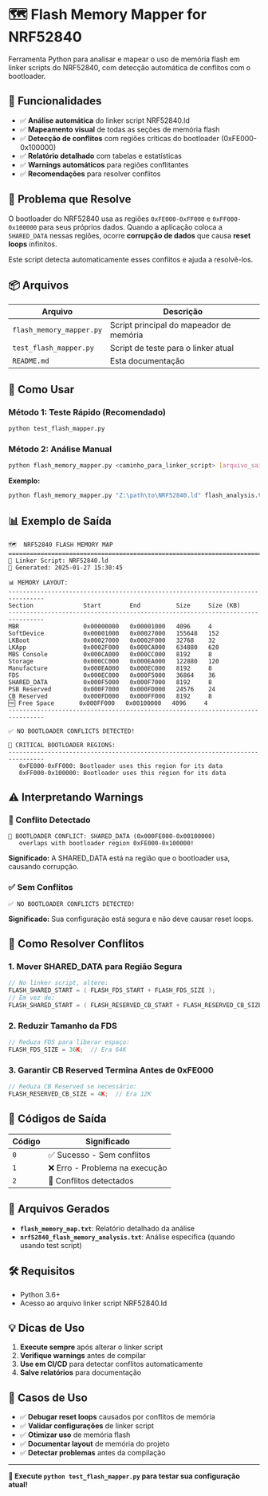 # 🗺️ Flash Memory Mapper for NRF52840

Ferramenta Python para analisar e mapear o uso de memória flash em linker scripts do NRF52840, com detecção automática de conflitos com o bootloader.

## 🎯 Funcionalidades

- ✅ **Análise automática** do linker script NRF52840.ld
- ✅ **Mapeamento visual** de todas as seções de memória flash
- ✅ **Detecção de conflitos** com regiões críticas do bootloader (0xFE000-0x100000)
- ✅ **Relatório detalhado** com tabelas e estatísticas
- ✅ **Warnings automáticos** para regiões conflitantes
- ✅ **Recomendações** para resolver conflitos

## 🚨 Problema que Resolve

O bootloader do NRF52840 usa as regiões `0xFE000-0xFF000` e `0xFF000-0x100000` para seus próprios dados. Quando a aplicação coloca a `SHARED_DATA` nessas regiões, ocorre **corrupção de dados** que causa **reset loops** infinitos.

Este script detecta automaticamente esses conflitos e ajuda a resolvê-los.

## 📦 Arquivos

| Arquivo | Descrição |
|---------|-----------|
| `flash_memory_mapper.py` | Script principal do mapeador de memória |
| `test_flash_mapper.py` | Script de teste para o linker atual |
| `README.md` | Esta documentação |

## 🚀 Como Usar

### Método 1: Teste Rápido (Recomendado)
```bash
python test_flash_mapper.py
```

### Método 2: Análise Manual
```bash
python flash_memory_mapper.py <caminho_para_linker_script> [arquivo_saida]
```

**Exemplo:**
```bash
python flash_memory_mapper.py "Z:\path\to\NRF52840.ld" flash_analysis.txt
```

## 📊 Exemplo de Saída

```
🗺️  NRF52840 FLASH MEMORY MAP
================================================================================
📁 Linker Script: NRF52840.ld
📅 Generated: 2025-01-27 15:30:45

📊 MEMORY LAYOUT:
--------------------------------------------------------------------------------
Section              Start        End          Size     Size (KB)
--------------------------------------------------------------------------------
MBR                  0x00000000   0x00001000   4096     4        
SoftDevice           0x00001000   0x00027000   155648   152      
LKBoot               0x00027000   0x0002F000   32768    32       
LKApp                0x0002F000   0x000CA000   634880   620      
MBS Console          0x000CA000   0x000CC000   8192     8        
Storage              0x000CC000   0x000EA000   122880   120      
Manufacture          0x000EA000   0x000EC000   8192     8        
FDS                  0x000EC000   0x000F5000   36864    36       
SHARED_DATA          0x000F5000   0x000F7000   8192     8        
PSB Reserved         0x000F7000   0x000FD000   24576    24       
CB Reserved          0x000FD000   0x000FF000   8192     8        
🆓 Free Space       0x000FF000   0x00100000   4096     4        
--------------------------------------------------------------------------------

✅ NO BOOTLOADER CONFLICTS DETECTED!

🎯 CRITICAL BOOTLOADER REGIONS:
--------------------------------------------------------------------------------
   0xFE000-0xFF000: Bootloader uses this region for its data
   0xFF000-0x100000: Bootloader uses this region for its data
```

## ⚠️ Interpretando Warnings

### 🚨 Conflito Detectado
```
🚨 BOOTLOADER CONFLICT: SHARED_DATA (0x000FE000-0x00100000) 
   overlaps with bootloader region 0xFE000-0x100000!
```

**Significado:** A SHARED_DATA está na região que o bootloader usa, causando corrupção.

### ✅ Sem Conflitos
```
✅ NO BOOTLOADER CONFLICTS DETECTED!
```

**Significado:** Sua configuração está segura e não deve causar reset loops.

## 🔧 Como Resolver Conflitos

### 1. **Mover SHARED_DATA para Região Segura**
```c
// No linker script, altere:
FLASH_SHARED_START = ( FLASH_FDS_START + FLASH_FDS_SIZE );
// Em vez de:
FLASH_SHARED_START = ( FLASH_RESERVED_CB_START + FLASH_RESERVED_CB_SIZE );
```

### 2. **Reduzir Tamanho da FDS**
```c
// Reduza FDS para liberar espaço:
FLASH_FDS_SIZE = 36K;  // Era 64K
```

### 3. **Garantir CB Reserved Termina Antes de 0xFE000**
```c
// Reduza CB Reserved se necessário:
FLASH_RESERVED_CB_SIZE = 4K;  // Era 12K
```

## 🎯 Códigos de Saída

| Código | Significado |
|--------|-------------|
| `0` | ✅ Sucesso - Sem conflitos |
| `1` | ❌ Erro - Problema na execução |
| `2` | 🚨 Conflitos detectados |

## 📝 Arquivos Gerados

- **`flash_memory_map.txt`**: Relatório detalhado da análise
- **`nrf52840_flash_memory_analysis.txt`**: Análise específica (quando usando test script)

## 🛠️ Requisitos

- Python 3.6+
- Acesso ao arquivo linker script NRF52840.ld

## 💡 Dicas de Uso

1. **Execute sempre** após alterar o linker script
2. **Verifique warnings** antes de compilar
3. **Use em CI/CD** para detectar conflitos automaticamente
4. **Salve relatórios** para documentação

## 🎉 Casos de Uso

- ✅ **Debugar reset loops** causados por conflitos de memória
- ✅ **Validar configurações** de linker script
- ✅ **Otimizar uso** de memória flash
- ✅ **Documentar layout** de memória do projeto
- ✅ **Detectar problemas** antes da compilação

---

**🚀 Execute `python test_flash_mapper.py` para testar sua configuração atual!**



